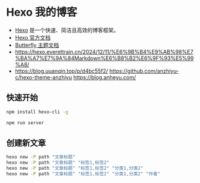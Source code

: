 # Hexo 我的博客

- [Hexo](https://hexo.io/) 是一个快速、简洁且高效的博客框架。
- [Hexo 官方文档](https://hexo.io/docs/)
- [Butterfly 主题文档](https://butterfly.js.org/posts/21cfbf15/)
- https://hexo.everettrain.cn/2024/12/11/%E6%9B%B4%E9%AB%98%E7%BA%A7%E7%9A%84Markdown%E6%B8%B2%E6%9F%93%E5%99%A8/
- https://blog.uuanqin.top/p/d4bc55f2/
https://github.com/anzhiyu-c/hexo-theme-anzhiyu
https://blog.anheyu.com/

## 快速开始

```sh
npm install hexo-cli -g

npm run server
```

## 创建新文章

```sh
hexo new -P path "文章标题"
hexo new -P path "文章标题" "标签1,标签2"
hexo new -P path "文章标题" "标签1,标签2" "分类1,分类2"
hexo new -P path "文章标题" "标签1,标签2" "分类1,分类2" "作者"
```
